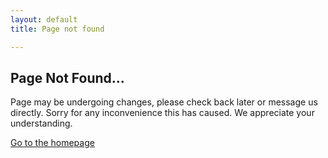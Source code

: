 ```yaml
---
layout: default
title: Page not found

---
```

## Page Not Found...

Page may be undergoing changes, please check back later or message us directly. Sorry for any inconvenience this has caused. We appreciate your understanding.

[Go to the homepage](/ "Back to homepage")